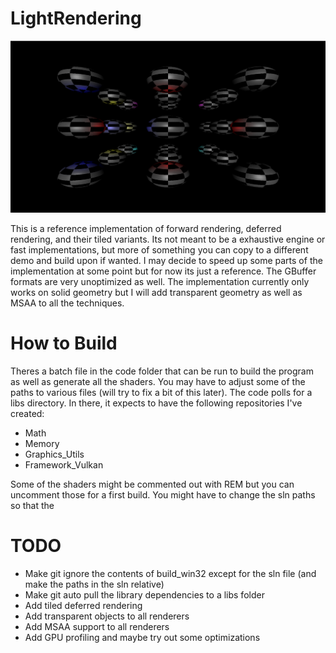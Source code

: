 # LightRendering

![](data/Screenshots1.png)
<p align="center">
</p>

This is a reference implementation of forward rendering, deferred rendering, and their tiled variants. Its not meant to be a exhaustive engine or fast implementations, but more of something you can copy to a different demo and build upon if wanted. I may decide to speed up some parts of the implementation at some point but for now its just a reference. The GBuffer formats are very unoptimized as well. The implementation currently only works on solid geometry but I will add transparent geometry as well as MSAA to all the techniques.

# How to Build

Theres a batch file in the code folder that can be run to build the program as well as generate all the shaders. You may have to adjust some of the paths to various files (will try to fix a bit of this later). The code polls for a libs directory. In there, it expects to have the following repositories I've created:

- Math
- Memory
- Graphics_Utils
- Framework_Vulkan

Some of the shaders might be commented out with REM but you can uncomment those for a first build. You might have to change the sln paths so that the 

# TODO

- Make git ignore the contents of build_win32 except for the sln file (and make the paths in the sln relative)
- Make git auto pull the library dependencies to a libs folder
- Add tiled deferred rendering
- Add transparent objects to all renderers
- Add MSAA support to all renderers
- Add GPU profiling and maybe try out some optimizations
